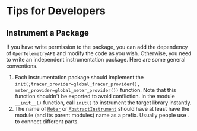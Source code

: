 # Tips for Developers

## Instrument a Package

If you have write permission to the package, you can add the dependency of `OpenTelemetryAPI` and modify the code as you wish. Otherwise, you need to write an independent instrumentation package. Here are some general conventions.

1. Each instrumentation package should implement the `init(;tracer_provider=global_tracer_provider(), meter_provider=global_meter_provider())` function. Note that this function shouldn't be exported to avoid confliction. In the module `__init__()` function, call `init()` to instrument the target library instantly.
1. The name of [`Meter`](@ref) or [`AbstractInstrument`](@ref) should have at least have the  module (and its parent modules) name as a prefix. Usually people use `.` to connect different parts.